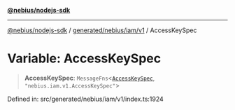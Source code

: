 [**@nebius/nodejs-sdk**](../../../../../README.md)

***

[@nebius/nodejs-sdk](../../../../../README.md) / [generated/nebius/iam/v1](../README.md) / AccessKeySpec

# Variable: AccessKeySpec

> **AccessKeySpec**: `MessageFns`\<[`AccessKeySpec`](../interfaces/AccessKeySpec.md), `"nebius.iam.v1.AccessKeySpec"`\>

Defined in: src/generated/nebius/iam/v1/index.ts:1924
